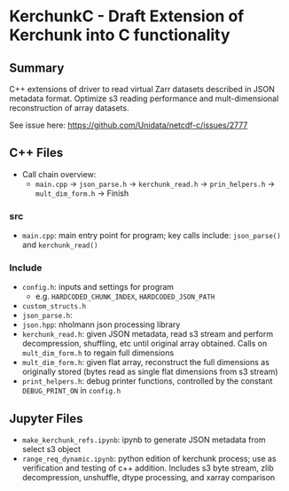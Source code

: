 # KerchunkC - Draft Extension of Kerchunk into C functionality

## Summary
C++ extensions of driver to read virtual Zarr datasets described in JSON metadata format. Optimize s3 reading performance and mult-dimensional reconstruction of array datasets.

See issue here: https://github.com/Unidata/netcdf-c/issues/2777

## C++ Files
- Call chain overview:
    - `main.cpp` -> `json_parse.h` -> `kerchunk_read.h` -> `prin_helpers.h` -> `mult_dim_form.h` -> Finish

### src
- `main.cpp`: main entry point for program; key calls include: `json_parse()` and `kerchunk_read()`

### Include
- `config.h`: inputs and settings for program
    - e.g. `HARDCODED_CHUNK_INDEX`, `HARDCODED_JSON_PATH`
- `custom_structs.h`
- `json_parse.h`:
- `json.hpp`: nholmann json processing library
- `kerchunk_read.h`: given JSON metadata, read s3 stream and perform decompression, shuffling, etc until original array obtained. Calls on `mult_dim_form.h` to regain full dimensions
- `mult_dim_form.h`: given flat array, reconstruct the full dimensions as originally stored (bytes read as single flat dimensions from s3 stream)
- `print_helpers.h`: debug printer functions, controlled by the constant `DEBUG_PRINT_ON` in `config.h`

## Jupyter Files
- `make_kerchunk_refs.ipynb`: ipynb to generate JSON metadata from select s3 object
- `range_req_dynamic.ipynb`: python edition of kerchunk process; use as verification and testing of c++ addition. Includes s3 byte stream, zlib decompression, unshuffle, dtype processing, and xarray comparison

